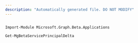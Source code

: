 ```yaml
---
description: "Automatically generated file. DO NOT MODIFY"
---
```


```powershellv2

Import-Module Microsoft.Graph.Beta.Applications

Get-MgBetaServicePrincipalDelta

```